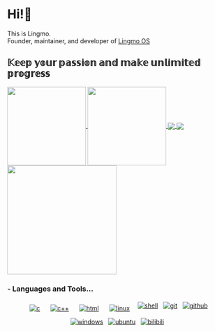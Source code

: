 # Hi!👋
This is Lingmo.<br>
Founder, maintainer, and developer of [Lingmo OS](https://github.com/LingmoOS)

## 𝕂𝕖𝕖𝕡 𝕪𝕠𝕦𝕣 𝕡𝕒𝕤𝕤𝕚𝕠𝕟 𝕒𝕟𝕕 𝕞𝕒𝕜𝕖 𝕦𝕟𝕝𝕚𝕞𝕚𝕥𝕖𝕕 𝕡𝕣𝕠𝕘𝕣𝕖𝕤𝕤</center>

<a href="https://github.com/lingmo-dream">
  <img height=180 align="center" src="https://github-readme-stats.vercel.app/api?username=lingmo-dream&show_icons=true&theme=ambient_gradient" />
</a>
<a href="https://github.com/lingmo-dream">
  <img height=180 align="center" src="https://github-readme-stats.vercel.app/api/top-langs?username=lingmo-dream&layout=compact&langs_count=8&card_width=400" />
</a>
<a href="https://github.com/LingmoOS">
  <img align="center" src="https://github-readme-stats.vercel.app/api/pin/?username=LingmoOS&repo=LingmoOS" />
</a>
<a href="https://github.com/LingmoOS">
  <img align="center" src="https://github-readme-stats.vercel.app/api/pin/?username=LingmoOS&repo=lingmo-core" />
</a>

<a href="https://github.com/lingmo-dream">
  <img height=250 align="center" src="https://github-readme-activity-graph.vercel.app/graph?username=lingmo-dream" />
</a>

### - Languages and Tools...
<p align="center">
  <a href="https://en.wikipedia.org/wiki/C_(programming_language)"><img src="https://img.shields.io/badge/-C-A8B9CC?style=flat-square&logo=c&logoColor=ffffff" alt="c" style="vertical-align:top; margin:10px"></a>
  <a href="https://en.wikipedia.org/wiki/C%2B%2B"><img src="https://img.shields.io/badge/-C++-00599C?style=flat-square&logo=c%2B%2B&logoColor=ffffff" alt="c++" style="vertical-align:top; margin:10px"></a>
  <a href="https://www.w3schools.com/html/"><img src="https://img.shields.io/badge/-HTML-E34F26?style=flat-square&logo=html&logoColor=ffffff" alt="html" style="vertical-align:top; margin:10px"></a>
  <a href="https://www.linux.org/"><img src="https://img.shields.io/badge/-Linux-FCC624?style=flat-square&logo=linux&logoColor=000000" alt="linux" style="vertical-align:top; margin:10px"></a>
  <a href="https://en.wikipedia.org/wiki/Shell_script"><img src="https://img.shields.io/badge/-Shell-4EAA25?style=flat-square&logo=gnu%20bash&logoColor=ffffff" alt="shell" style="vertical-align:top; margin:4px"></a>
  <a href="https://git-scm.com/"><img src="https://img.shields.io/badge/-Git-%23F05032?style=flat-square&logo=git&logoColor=%23ffffff" alt="git" style="vertical-align:top; margin:4px"></a>
  <a href="https://github.com/"><img src="https://img.shields.io/badge/-GitHub-181717?style=flat-square&logo=github&logoColor=ffffff" alt="github" style="vertical-align:top; margin:4px"></a>
  <a href="https://www.microsoft.com/windows/"><img src="https://img.shields.io/badge/-Windows-0078D6?style=flat-square&logo=windows&logoColor=ffffff" alt="windows" style="vertical-align:top; margin:4px"></a>
  <a href="https://ubuntu.com/"><img src="https://img.shields.io/badge/-Ubuntu-E95420?style=flat-square&logo=ubuntu&logoColor=ffffff" alt="ubuntu" style="vertical-align:top; margin:4px"></a>
  <a href="https://space.bilibili.com/595380133?spm_id_from=333.1007.0.0"><img src="https://img.shields.io/badge/-Bilibili-00A1D6?style=flat-square&logo=bilibili&logoColor=ffffff" alt="bilibili" style="vertical-align:top; margin:4px"></a>
</p>
